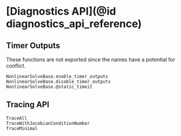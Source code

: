 # [Diagnostics API](@id diagnostics_api_reference)

## Timer Outputs

These functions are not exported since the names have a potential for conflict.

```@docs
NonlinearSolveBase.enable_timer_outputs
NonlinearSolveBase.disable_timer_outputs
NonlinearSolveBase.@static_timeit
```

## Tracing API

```@docs
TraceAll
TraceWithJacobianConditionNumber
TraceMinimal
```
